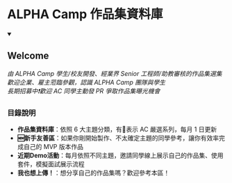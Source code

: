 # ALPHA Camp 作品集資料庫

<details id=0 open>
<summary><h2>Welcome</h2></summary>
  
  _由 ALPHA Camp 學生/校友開發、經業界 Senior 工程師/助教審核的作品集選集_  
  _歡迎企業、雇主蒞臨參觀，認識 ALPHA Camp 團隊與學生_  
  _長期招募中❗歡迎 AC 同學主動發 PR 爭取作品集曝光機會_
  
  ### 目錄說明
  - **作品集資料庫**：依照 6 大主題分類，有💎表示 AC 嚴選系列，每月 1 日更新
  - **🆕新手友善區**：如果你剛開始製作、不太確定主題的同學參考，讓你有效率完成自己的 MVP 版本作品
  - **近期Demo活動**：每月依照不同主題，邀請同學線上展示自己的作品集、使用套件，模擬面試展示流程
  - **我也想上傳！**：想分享自己的作品集嗎？歡迎參考本區！
  
</details>
